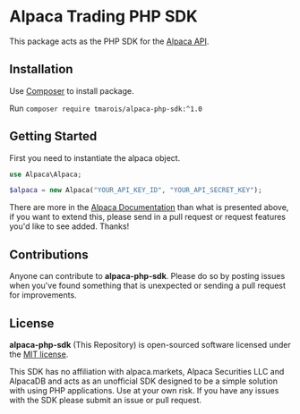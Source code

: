 # Alpaca Trading PHP SDK

This package acts as the PHP SDK for the [Alpaca API](https://docs.alpaca.markets/).

## Installation

Use [Composer](http://getcomposer.org/) to install package.

Run `composer require tmarois/alpaca-php-sdk:^1.0`

## Getting Started

First you need to instantiate the alpaca object.

```php
use Alpaca\Alpaca;

$alpaca = new Alpaca("YOUR_API_KEY_ID", "YOUR_API_SECRET_KEY");
```

There are more in the [Alpaca Documentation](https://docs.alpaca.markets/) than what is presented above, if you want to extend this, please send in a pull request or request features you'd like to see added. Thanks!

## Contributions

Anyone can contribute to **alpaca-php-sdk**. Please do so by posting issues when you've found something that is unexpected or sending a pull request for improvements.

## License

**alpaca-php-sdk** (This Repository) is open-sourced software licensed under the [MIT license](https://opensource.org/licenses/MIT).

This SDK has no affiliation with alpaca.markets, Alpaca Securities LLC and AlpacaDB and acts as an unofficial SDK designed to be a simple solution with using PHP applications. Use at your own risk. If you have any issues with the SDK please submit an issue or pull request.
 